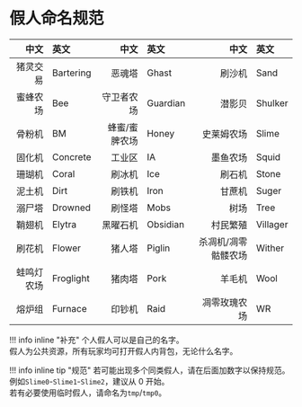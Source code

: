 # 假人命名规范

|中文|英文|中文|英文|中文|英文|
|--:|:--|--:|:--|--:|:--|
|猪灵交易|Bartering|恶魂塔|Ghast|刷沙机|Sand|
|蜜蜂农场|Bee|守卫者农场|Guardian|潜影贝|Shulker|
|骨粉机|BM|蜂蜜/蜜脾农场|Honey|史莱姆农场|Slime|
|固化机|Concrete|工业区|IA|墨鱼农场|Squid|
|珊瑚机|Coral|刷冰机|Ice|刷石机|Stone|
|泥土机|Dirt|刷铁机|Iron|甘蔗机|Suger|
|溺尸塔|Drowned|刷怪塔|Mobs|树场|Tree|
|鞘翅机|Elytra|黑曜石机|Obsidian|村民繁殖|Villager|
|刷花机|Flower|猪人塔|Piglin|杀凋机/凋零骷髅农场|Wither|
|蛙鸣灯农场|Froglight|猪肉塔|Pork|羊毛机|Wool|
|熔炉组|Furnace|印钞机|Raid|凋零玫瑰农场|WR|

!!! info inline "补充"
    个人假人可以是自己的名字。  
    假人为公共资源，所有玩家均可打开假人内背包，无论什么名字。

!!! info inline tip "规范"
    若可能出现多个同类假人，请在后面加数字以保持规范。例如`Slime0`-`Slime1`-`Slime2`，建议从 0 开始。  
    若有必要使用临时假人，请命名为`tmp`/`tmp0`。
